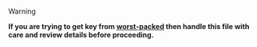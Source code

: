 > [!WARNING]
> **If you are trying to get key from [worst-packed](https://github.com/exotic-inx/REVERSE/blob/main/Hard/Worst-packed.py) then handle this file with care and review details before proceeding.**
